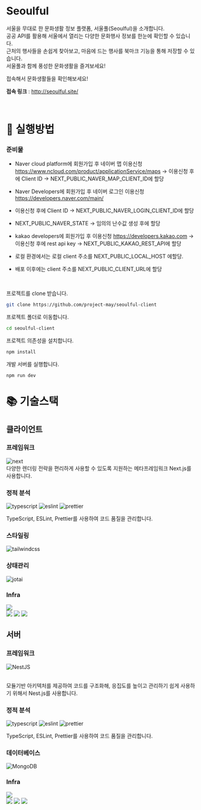 # Seoulful

서울을 무대로 한 문화생활 정보 플랫폼, 서울풀(Seoulful)을 소개합니다. <br/>공공 API를 활용해 서울에서 열리는 다양한 문화행사 정보를 한눈에 확인할 수 있습니다. <br/>근처의 행사들을 손쉽게 찾아보고, 마음에 드는 행사를 북마크 기능을 통해 저장할 수 있습니다. <br />서울풀과 함께 풍성한 문화생활을 즐겨보세요!

접속해서 문화생활들을 확인해보세요!

**접속 링크** : http://seoulful.site/

<br/>

# 🐻 실행방법

### 준비물

- Naver cloud platform에 회원가입 후 네이버 맵 이용신청 https://www.ncloud.com/product/applicationService/maps
  -> 이용신청 후에 Client ID -> NEXT_PUBLIC_NAVER_MAP_CLIENT_ID에 할당

- Naver Developers에 회원가입 후 네이버 로그인 이용신청 https://developers.naver.com/main/
- 이용신청 후에 Client ID -> NEXT_PUBLIC_NAVER_LOGIN_CLIENT_ID에 할당
- NEXT_PUBLIC_NAVER_STATE -> 임의의 난수값 생성 후에 할당

- kakao developers에 회원가입 후 이용신청 https://developers.kakao.com
  -> 이용신청 후에 rest api key -> NEXT_PUBLIC_KAKAO_REST_API에 할당

- 로컬 환경에서는 로컬 client 주소를 NEXT_PUBLIC_LOCAL_HOST 에할당.
- 배포 이후에는 client 주소를 NEXT_PUBLIC_CLIENT_URL에 할당

<br />

프로젝트를 clone 받습니다.

```bash
git clone https://github.com/project-may/seoulful-client
```

프로젝트 폴더로 이동합니다.

```bash
cd seoulful-client
```

프로젝트 의존성을 설치합니다.

```bash
npm install
```

개발 서버를 실행합니다.

```bash
npm run dev
```

# 📚 기술스택

## 클라이언트

### 프레임워크

![next](https://img.shields.io/badge/next-14.2.3-000000?logo=next.js) <br/>
다양한 렌더링 전략을 편리하게 사용할 수 있도록 지원하는 메타프레임워크 Next.js를 사용합니다.<br/>

### 정적 분석 <br/>

![typescript](https://img.shields.io/badge/typescript-5.2.2-3178C6?logo=typescript)
![eslint](https://img.shields.io/badge/eslint-8.52.0-4B32C3?logo=eslint)
![prettier](https://img.shields.io/badge/prettier-3.0.3-F7B93E?logo=prettier)

TypeScript, ESLint, Prettier를 사용하여 코드 품질을 관리합니다.

### 스타일링

![tailwindcss](https://img.shields.io/badge/tailwindcss-^3.4.1-000000?logo=tailwindcss)

### 상태관리

![jotai](https://img.shields.io/badge/jotai-2.8.0-000000?logo=jotai)

### Infra

<img src="https://img.shields.io/badge/Amazon%20EC2-FF9900?style=for-the-badge&logo=Amazon%20EC2&logoColor=white">
<br/>
<img src="https://img.shields.io/badge/docker-%230db7ed.svg?style=for-the-badge&logo=docker&logoColor=white"> 
<img src="https://img.shields.io/badge/GitHub Actions-2088FF?style=for-the-badge&logo=GitHub Actions&logoColor=white">
<img src="https://img.shields.io/badge/nginx-%23009639.svg?style=for-the-badge&logo=nginx&logoColor=white">

## 서버

### 프레임워크

![NestJS](https://img.shields.io/badge/NestJS-10.x.x-%23E0234E?style=for-the-badge&logo=nestjs)

 <br/>
모듈기반 아키텍처를 제공하여 코드를 구조화해, 응집도를 높이고 관리하기 쉽게 사용하기 위해서 Nest.js를 사용합니다.<br/>

### 정적 분석 <br/>

![typescript](https://img.shields.io/badge/typescript-5.2.2-3178C6?logo=typescript)
![eslint](https://img.shields.io/badge/eslint-8.52.0-4B32C3?logo=eslint)
![prettier](https://img.shields.io/badge/prettier-3.0.3-F7B93E?logo=prettier)

TypeScript, ESLint, Prettier를 사용하여 코드 품질을 관리합니다.

### 데이터베이스

![MongoDB](https://img.shields.io/badge/MongoDB-8.4.0-%2347A248?style=for-the-badge&logo=mongodb)

### Infra

<img src="https://img.shields.io/badge/Amazon%20EC2-FF9900?style=for-the-badge&logo=Amazon%20EC2&logoColor=white">
<br/>
<img src="https://img.shields.io/badge/docker-%230db7ed.svg?style=for-the-badge&logo=docker&logoColor=white"> 
<img src="https://img.shields.io/badge/GitHub Actions-2088FF?style=for-the-badge&logo=GitHub Actions&logoColor=white">
<img src="https://img.shields.io/badge/nginx-%23009639.svg?style=for-the-badge&logo=nginx&logoColor=white">
